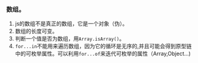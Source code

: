 ### 数组。
1. js的数组不是真正的数组，它是一个对象（伪）。
2. 数组的长度可变。
3. 判断一个值是否为数组，用`Array.isArray()`。
4. `for...in`不能用来遍历数组，因为它的循环是无序的,并且可能会得到原型链中的可枚举属性。可以利用`for...of`来迭代可枚举的属性（Array,Object...)

